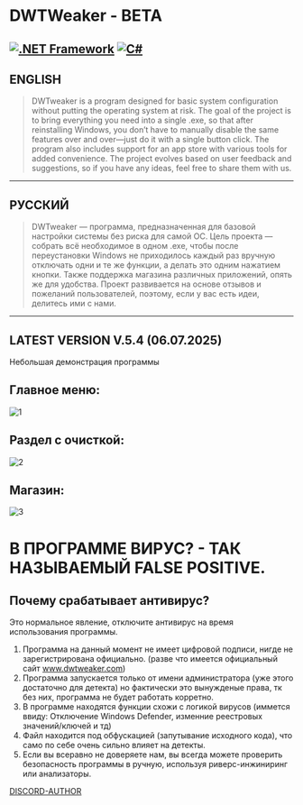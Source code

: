 # DWTWeaker - BETA

[![.NET Framework](https://img.shields.io/badge/.NET_Framework-4.8-blueviolet?logo=dotnet)](https://dotnet.microsoft.com/download/dotnet-framework)
[![C#](https://img.shields.io/badge/C%23-7.3-brightgreen?logo=csharp)](https://learn.microsoft.com/dotnet/csharp/whats-new/csharp-7-3)
---

## ENGLISH

> DWTweaker is a program designed for basic system configuration without putting the operating system at risk. The goal of the project is to bring everything you need into a single .exe, so that after reinstalling Windows, you don’t have to manually disable the same features over and over—just do it with a single button click. The program also includes support for an app store with various tools for added convenience. The project evolves based on user feedback and suggestions, so if you have any ideas, feel free to share them with us.

---

## РУССКИЙ

> DWTweaker — программа, предназначенная для базовой настройки системы без риска для самой ОС. Цель проекта — собрать всё необходимое в одном .exe, чтобы после переустановки Windows не приходилось каждый раз вручную отключать одни и те же функции, а делать это одним нажатием кнопки. Также поддержка магазина различных приложений, опять же для удобства. Проект развивается на основе отзывов и пожеланий пользователей, поэтому, если у вас есть идеи, делитесь ими с нами.

---

## LATEST VERSION V.5.4 (06.07.2025)

Небольшая демонстрация программы

## Главное меню:
![1](https://github.com/user-attachments/assets/e212ca57-bebe-4e6e-b0c8-58913e7a22ff)

## Раздел с очисткой:
![2](https://github.com/user-attachments/assets/4a506646-802a-47e6-80ff-bc5293f88aaf)

## Магазин:
![3](https://github.com/user-attachments/assets/120c844d-d894-4892-ad45-07e99685401d)

# В ПРОГРАММЕ ВИРУС? - ТАК НАЗЫВАЕМЫЙ FALSE POSITIVE.
## Почему срабатывает антивирус?
Это нормальное явление, отключите антивирус на время использования программы.

1. Программа на данный момент не имеет цифровой подписи, нигде не зарегистрирована официально. (разве что имеется официальный сайт www.dwtweaker.com)
2. Программа запускается только от имени администратора (уже этого достаточно для детекта) но фактически это вынужденые права, тк без них, программа не будет работать корретно.
3. В программе находятся функции схожи с логикой вирусов (иммется ввиду: Отключение Windows Defender, изменние реестровых значений/ключей и тд)
4. Файл находится под обфускацией (запутывание исходного кода), что само по себе очень сильно влияет на детекты. 
5. Если вы всеравно не доверяете нам, вы всегда можете проверить безопасность программы в ручную, используя риверс-инжиниринг или анализаторы.

[DISCORD-AUTHOR](https://discord.gg/uMjN6xrDjM)
